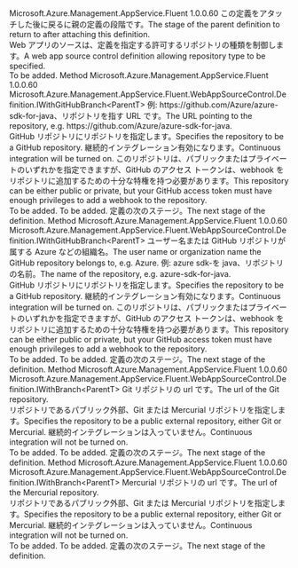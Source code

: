 <Type Name="IWithRepositoryType&lt;ParentT&gt;" FullName="Microsoft.Azure.Management.AppService.Fluent.WebAppSourceControl.Definition.IWithRepositoryType&lt;ParentT&gt;">
  <TypeSignature Language="C#" Value="public interface IWithRepositoryType&lt;ParentT&gt;" />
  <TypeSignature Language="ILAsm" Value=".class public interface auto ansi abstract IWithRepositoryType`1&lt;ParentT&gt;" />
  <TypeSignature Language="DocId" Value="T:Microsoft.Azure.Management.AppService.Fluent.WebAppSourceControl.Definition.IWithRepositoryType`1" />
  <TypeSignature Language="VB.NET" Value="Public Interface IWithRepositoryType(Of ParentT)" />
  <TypeSignature Language="F#" Value="type IWithRepositoryType&lt;'ParentT&gt; = interface" />
  <AssemblyInfo>
    <AssemblyName>Microsoft.Azure.Management.AppService.Fluent</AssemblyName>
    <AssemblyVersion>1.0.0.60</AssemblyVersion>
  </AssemblyInfo>
  <TypeParameters>
    <TypeParameter Name="ParentT" />
  </TypeParameters>
  <Interfaces />
  <Docs>
    <typeparam name="ParentT"><span data-ttu-id="b9f66-101">この定義をアタッチした後に戻るに親の定義の段階です。</span><span class="sxs-lookup"><span data-stu-id="b9f66-101">The stage of the parent definition to return to after attaching this definition.</span></span></typeparam>
    <summary>
            <span data-ttu-id="b9f66-102">Web アプリのソースは、定義を指定する許可するリポジトリの種類を制御します。</span><span class="sxs-lookup"><span data-stu-id="b9f66-102">A web app source control definition allowing repository type to be specified.</span></span>
            </summary>
    <remarks>To be added.</remarks>
  </Docs>
  <Members>
    <Member MemberName="WithContinuouslyIntegratedGitHubRepository">
      <MemberSignature Language="C#" Value="public Microsoft.Azure.Management.AppService.Fluent.WebAppSourceControl.Definition.IWithGitHubBranch&lt;ParentT&gt; WithContinuouslyIntegratedGitHubRepository (string url);" />
      <MemberSignature Language="ILAsm" Value=".method public hidebysig newslot virtual instance class Microsoft.Azure.Management.AppService.Fluent.WebAppSourceControl.Definition.IWithGitHubBranch`1&lt;!ParentT&gt; WithContinuouslyIntegratedGitHubRepository(string url) cil managed" />
      <MemberSignature Language="DocId" Value="M:Microsoft.Azure.Management.AppService.Fluent.WebAppSourceControl.Definition.IWithRepositoryType`1.WithContinuouslyIntegratedGitHubRepository(System.String)" />
      <MemberSignature Language="VB.NET" Value="Public Function WithContinuouslyIntegratedGitHubRepository (url As String) As IWithGitHubBranch(Of ParentT)" />
      <MemberSignature Language="F#" Value="abstract member WithContinuouslyIntegratedGitHubRepository : string -&gt; Microsoft.Azure.Management.AppService.Fluent.WebAppSourceControl.Definition.IWithGitHubBranch&lt;'ParentT&gt;" Usage="iWithRepositoryType.WithContinuouslyIntegratedGitHubRepository url" />
      <MemberType>Method</MemberType>
      <AssemblyInfo>
        <AssemblyName>Microsoft.Azure.Management.AppService.Fluent</AssemblyName>
        <AssemblyVersion>1.0.0.60</AssemblyVersion>
      </AssemblyInfo>
      <ReturnValue>
        <ReturnType>Microsoft.Azure.Management.AppService.Fluent.WebAppSourceControl.Definition.IWithGitHubBranch&lt;ParentT&gt;</ReturnType>
      </ReturnValue>
      <Parameters>
        <Parameter Name="url" Type="System.String" />
      </Parameters>
      <Docs>
        <param name="url"><span data-ttu-id="b9f66-103">例: https://github.com/Azure/azure-sdk-for-java、リポジトリを指す URL です。</span><span class="sxs-lookup"><span data-stu-id="b9f66-103">The URL pointing to the repository, e.g. https://github.com/Azure/azure-sdk-for-java.</span></span></param>
        <summary>
            <span data-ttu-id="b9f66-104">GitHub リポジトリにリポジトリを指定します。</span><span class="sxs-lookup"><span data-stu-id="b9f66-104">Specifies the repository to be a GitHub repository.</span></span> <span data-ttu-id="b9f66-105">継続的インテグレーション有効になります。</span><span class="sxs-lookup"><span data-stu-id="b9f66-105">Continuous integration will be turned on.</span></span>
            <span data-ttu-id="b9f66-106">このリポジトリは、パブリックまたはプライベートのいずれかを指定できますが、GitHub のアクセス トークンは、webhook をリポジトリに追加するための十分な特権を持つ必要があります。</span><span class="sxs-lookup"><span data-stu-id="b9f66-106">This repository can be either public or private, but your GitHub access token must have enough privileges to add a webhook to the repository.</span></span>
            </summary>
        <returns>To be added.</returns>
        <remarks>To be added.</remarks>
        <return><span data-ttu-id="b9f66-107">定義の次のステージ。</span><span class="sxs-lookup"><span data-stu-id="b9f66-107">The next stage of the definition.</span></span></return>
      </Docs>
    </Member>
    <Member MemberName="WithContinuouslyIntegratedGitHubRepository">
      <MemberSignature Language="C#" Value="public Microsoft.Azure.Management.AppService.Fluent.WebAppSourceControl.Definition.IWithGitHubBranch&lt;ParentT&gt; WithContinuouslyIntegratedGitHubRepository (string organization, string repository);" />
      <MemberSignature Language="ILAsm" Value=".method public hidebysig newslot virtual instance class Microsoft.Azure.Management.AppService.Fluent.WebAppSourceControl.Definition.IWithGitHubBranch`1&lt;!ParentT&gt; WithContinuouslyIntegratedGitHubRepository(string organization, string repository) cil managed" />
      <MemberSignature Language="DocId" Value="M:Microsoft.Azure.Management.AppService.Fluent.WebAppSourceControl.Definition.IWithRepositoryType`1.WithContinuouslyIntegratedGitHubRepository(System.String,System.String)" />
      <MemberSignature Language="VB.NET" Value="Public Function WithContinuouslyIntegratedGitHubRepository (organization As String, repository As String) As IWithGitHubBranch(Of ParentT)" />
      <MemberSignature Language="F#" Value="abstract member WithContinuouslyIntegratedGitHubRepository : string * string -&gt; Microsoft.Azure.Management.AppService.Fluent.WebAppSourceControl.Definition.IWithGitHubBranch&lt;'ParentT&gt;" Usage="iWithRepositoryType.WithContinuouslyIntegratedGitHubRepository (organization, repository)" />
      <MemberType>Method</MemberType>
      <AssemblyInfo>
        <AssemblyName>Microsoft.Azure.Management.AppService.Fluent</AssemblyName>
        <AssemblyVersion>1.0.0.60</AssemblyVersion>
      </AssemblyInfo>
      <ReturnValue>
        <ReturnType>Microsoft.Azure.Management.AppService.Fluent.WebAppSourceControl.Definition.IWithGitHubBranch&lt;ParentT&gt;</ReturnType>
      </ReturnValue>
      <Parameters>
        <Parameter Name="organization" Type="System.String" />
        <Parameter Name="repository" Type="System.String" />
      </Parameters>
      <Docs>
        <param name="organization"><span data-ttu-id="b9f66-108">ユーザー名または GitHub リポジトリが属する Azure などの組織名。</span><span class="sxs-lookup"><span data-stu-id="b9f66-108">The user name or organization name the GitHub repository belongs to, e.g. Azure.</span></span></param>
        <param name="repository"><span data-ttu-id="b9f66-109">例: azure sdk-を java、リポジトリの名前。</span><span class="sxs-lookup"><span data-stu-id="b9f66-109">The name of the repository, e.g. azure-sdk-for-java.</span></span></param>
        <summary>
            <span data-ttu-id="b9f66-110">GitHub リポジトリにリポジトリを指定します。</span><span class="sxs-lookup"><span data-stu-id="b9f66-110">Specifies the repository to be a GitHub repository.</span></span> <span data-ttu-id="b9f66-111">継続的インテグレーション有効になります。</span><span class="sxs-lookup"><span data-stu-id="b9f66-111">Continuous integration will be turned on.</span></span>
            <span data-ttu-id="b9f66-112">このリポジトリは、パブリックまたはプライベートのいずれかを指定できますが、GitHub のアクセス トークンは、webhook をリポジトリに追加するための十分な特権を持つ必要があります。</span><span class="sxs-lookup"><span data-stu-id="b9f66-112">This repository can be either public or private, but your GitHub access token must have enough privileges to add a webhook to the repository.</span></span>
            </summary>
        <returns>To be added.</returns>
        <remarks>To be added.</remarks>
        <return><span data-ttu-id="b9f66-113">定義の次のステージ。</span><span class="sxs-lookup"><span data-stu-id="b9f66-113">The next stage of the definition.</span></span></return>
      </Docs>
    </Member>
    <Member MemberName="WithPublicGitRepository">
      <MemberSignature Language="C#" Value="public Microsoft.Azure.Management.AppService.Fluent.WebAppSourceControl.Definition.IWithBranch&lt;ParentT&gt; WithPublicGitRepository (string url);" />
      <MemberSignature Language="ILAsm" Value=".method public hidebysig newslot virtual instance class Microsoft.Azure.Management.AppService.Fluent.WebAppSourceControl.Definition.IWithBranch`1&lt;!ParentT&gt; WithPublicGitRepository(string url) cil managed" />
      <MemberSignature Language="DocId" Value="M:Microsoft.Azure.Management.AppService.Fluent.WebAppSourceControl.Definition.IWithRepositoryType`1.WithPublicGitRepository(System.String)" />
      <MemberSignature Language="VB.NET" Value="Public Function WithPublicGitRepository (url As String) As IWithBranch(Of ParentT)" />
      <MemberSignature Language="F#" Value="abstract member WithPublicGitRepository : string -&gt; Microsoft.Azure.Management.AppService.Fluent.WebAppSourceControl.Definition.IWithBranch&lt;'ParentT&gt;" Usage="iWithRepositoryType.WithPublicGitRepository url" />
      <MemberType>Method</MemberType>
      <AssemblyInfo>
        <AssemblyName>Microsoft.Azure.Management.AppService.Fluent</AssemblyName>
        <AssemblyVersion>1.0.0.60</AssemblyVersion>
      </AssemblyInfo>
      <ReturnValue>
        <ReturnType>Microsoft.Azure.Management.AppService.Fluent.WebAppSourceControl.Definition.IWithBranch&lt;ParentT&gt;</ReturnType>
      </ReturnValue>
      <Parameters>
        <Parameter Name="url" Type="System.String" />
      </Parameters>
      <Docs>
        <param name="url"><span data-ttu-id="b9f66-114">Git リポジトリの url です。</span><span class="sxs-lookup"><span data-stu-id="b9f66-114">The url of the Git repository.</span></span></param>
        <summary>
            <span data-ttu-id="b9f66-115">リポジトリであるパブリック外部、Git または Mercurial リポジトリを指定します。</span><span class="sxs-lookup"><span data-stu-id="b9f66-115">Specifies the repository to be a public external repository, either Git or Mercurial.</span></span>
            <span data-ttu-id="b9f66-116">継続的インテグレーションは入っていません。</span><span class="sxs-lookup"><span data-stu-id="b9f66-116">Continuous integration will not be turned on.</span></span>
            </summary>
        <returns>To be added.</returns>
        <remarks>To be added.</remarks>
        <return><span data-ttu-id="b9f66-117">定義の次のステージ。</span><span class="sxs-lookup"><span data-stu-id="b9f66-117">The next stage of the definition.</span></span></return>
      </Docs>
    </Member>
    <Member MemberName="WithPublicMercurialRepository">
      <MemberSignature Language="C#" Value="public Microsoft.Azure.Management.AppService.Fluent.WebAppSourceControl.Definition.IWithBranch&lt;ParentT&gt; WithPublicMercurialRepository (string url);" />
      <MemberSignature Language="ILAsm" Value=".method public hidebysig newslot virtual instance class Microsoft.Azure.Management.AppService.Fluent.WebAppSourceControl.Definition.IWithBranch`1&lt;!ParentT&gt; WithPublicMercurialRepository(string url) cil managed" />
      <MemberSignature Language="DocId" Value="M:Microsoft.Azure.Management.AppService.Fluent.WebAppSourceControl.Definition.IWithRepositoryType`1.WithPublicMercurialRepository(System.String)" />
      <MemberSignature Language="VB.NET" Value="Public Function WithPublicMercurialRepository (url As String) As IWithBranch(Of ParentT)" />
      <MemberSignature Language="F#" Value="abstract member WithPublicMercurialRepository : string -&gt; Microsoft.Azure.Management.AppService.Fluent.WebAppSourceControl.Definition.IWithBranch&lt;'ParentT&gt;" Usage="iWithRepositoryType.WithPublicMercurialRepository url" />
      <MemberType>Method</MemberType>
      <AssemblyInfo>
        <AssemblyName>Microsoft.Azure.Management.AppService.Fluent</AssemblyName>
        <AssemblyVersion>1.0.0.60</AssemblyVersion>
      </AssemblyInfo>
      <ReturnValue>
        <ReturnType>Microsoft.Azure.Management.AppService.Fluent.WebAppSourceControl.Definition.IWithBranch&lt;ParentT&gt;</ReturnType>
      </ReturnValue>
      <Parameters>
        <Parameter Name="url" Type="System.String" />
      </Parameters>
      <Docs>
        <param name="url"><span data-ttu-id="b9f66-118">Mercurial リポジトリの url です。</span><span class="sxs-lookup"><span data-stu-id="b9f66-118">The url of the Mercurial repository.</span></span></param>
        <summary>
            <span data-ttu-id="b9f66-119">リポジトリであるパブリック外部、Git または Mercurial リポジトリを指定します。</span><span class="sxs-lookup"><span data-stu-id="b9f66-119">Specifies the repository to be a public external repository, either Git or Mercurial.</span></span>
            <span data-ttu-id="b9f66-120">継続的インテグレーションは入っていません。</span><span class="sxs-lookup"><span data-stu-id="b9f66-120">Continuous integration will not be turned on.</span></span>
            </summary>
        <returns>To be added.</returns>
        <remarks>To be added.</remarks>
        <return><span data-ttu-id="b9f66-121">定義の次のステージ。</span><span class="sxs-lookup"><span data-stu-id="b9f66-121">The next stage of the definition.</span></span></return>
      </Docs>
    </Member>
  </Members>
</Type>